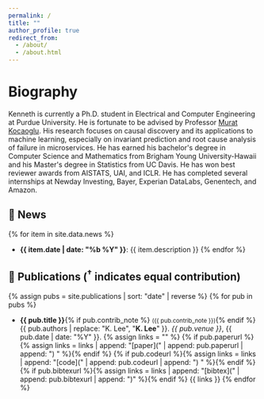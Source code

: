 ```yaml
---
permalink: /
title: ""
author_profile: true
redirect_from: 
  - /about/
  - /about.html
---
```


Biography
======

Kenneth is currently a Ph.D. student in Electrical and Computer Engineering at Purdue University. He is fortunate to be advised by Professor [Murat Kocaoglu](https://www.muratkocaoglu.com/). His research focuses on causal discovery and its applications to machine learning, especially on invariant prediction and root cause analysis of failure in microservices. He has earned his bachelor's degree in Computer Science and Mathematics from Brigham Young University-Hawaii and his Master's degree in Statistics from UC Davis. He has won best reviewer awards from AISTATS, UAI, and ICLR. He has completed several internships at Newday Investing, Bayer, Experian DataLabs, Genentech, and Amazon.


## 📰 News

{% for item in site.data.news %}
- **{{ item.date | date: "%b %Y" }}**: {{ item.description }}
{% endfor %}


## 📝 Publications (<sup>†</sup> indicates equal contribution)

{% assign pubs = site.publications | sort: "date" | reverse %}
{% for pub in pubs %}
- **{{ pub.title }}**{% if pub.contrib_note %} <small>({{ pub.contrib_note }})</small>{% endif %}  
  {{ pub.authors | replace: "K. Lee", "**K. Lee**" }}. *{{ pub.venue }}*, {{ pub.date | date: "%Y" }}. 
  {% assign links = "" %}
  {% if pub.paperurl %}{% assign links = links | append: "[paper](" | append: pub.paperurl | append: ") " %}{% endif %}
  {% if pub.codeurl %}{% assign links = links | append: "[code](" | append: pub.codeurl | append: ") " %}{% endif %}
  {% if pub.bibtexurl %}{% assign links = links | append: "[bibtex](" | append: pub.bibtexurl | append: ")" %}{% endif %}
  {{ links }}
{% endfor %}

<!-- ## 📝 Publications (<sup>†</sup> indicates equal contribution)

{% assign pubs = site.publications | sort: "date" | reverse %}
{% for pub in pubs %}
- **{{ pub.title }}**  
  {{ pub.authors | replace: "K. Lee", "**K. Lee**" }}. *{{ pub.venue }}*, {{ pub.date | date: "%Y" }}.  
  {% if pub.paperurl %}[[paper]({{ pub.paperurl }})]{% endif %}
  {% if pub.codeurl %} [[code]({{ pub.codeurl }})]{% endif %}
  {% if pub.bibtexurl %} [[bibtex]({{ pub.bibtexurl }})]{% endif %}
{% endfor %} -->